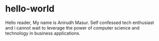 # hello-world
Hello reader, My name is Anirudh Masur. Self confessed tech enthusiast and i cannot wait to leverage the power of computer science and technology in business applications.
